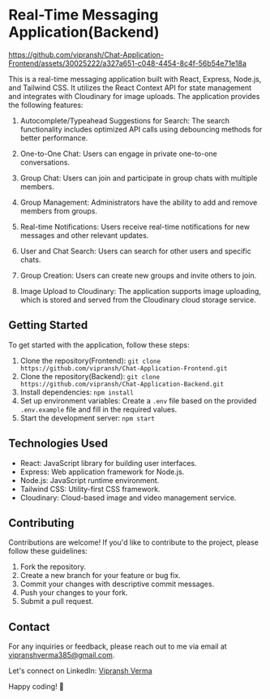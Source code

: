 # Real-Time Messaging Application(Backend)

https://github.com/vipransh/Chat-Application-Frontend/assets/30025222/a327a651-c048-4454-8c4f-56b54e71e18a

This is a real-time messaging application built with React, Express, Node.js, and Tailwind CSS. It utilizes the React Context API for state management and integrates with Cloudinary for image uploads. The application provides the following features:

1. Autocomplete/Typeahead Suggestions for Search: The search functionality includes optimized API calls using debouncing methods for better performance.

2. One-to-One Chat: Users can engage in private one-to-one conversations.

3. Group Chat: Users can join and participate in group chats with multiple members.

4. Group Management: Administrators have the ability to add and remove members from groups.

5. Real-time Notifications: Users receive real-time notifications for new messages and other relevant updates.

6. User and Chat Search: Users can search for other users and specific chats.

7. Group Creation: Users can create new groups and invite others to join.

8. Image Upload to Cloudinary: The application supports image uploading, which is stored and served from the Cloudinary cloud storage service.

## Getting Started

To get started with the application, follow these steps:

1. Clone the repository(Frontend): `git clone https://github.com/vipransh/Chat-Application-Frontend.git`
1. Clone the repository(Backend): `git clone https://github.com/vipransh/Chat-Application-Backend.git`
2. Install dependencies: `npm install`
3. Set up environment variables: Create a `.env` file based on the provided `.env.example` file and fill in the required values.
4. Start the development server: `npm start`

## Technologies Used

- React: JavaScript library for building user interfaces.
- Express: Web application framework for Node.js.
- Node.js: JavaScript runtime environment.
- Tailwind CSS: Utility-first CSS framework.
- Cloudinary: Cloud-based image and video management service.

## Contributing

Contributions are welcome! If you'd like to contribute to the project, please follow these guidelines:

1. Fork the repository.
2. Create a new branch for your feature or bug fix.
3. Commit your changes with descriptive commit messages.
4. Push your changes to your fork.
5. Submit a pull request.

## Contact

For any inquiries or feedback, please reach out to me via email at [vipranshverma385@gmail.com](mailto:vipranshverma385@gmail.com).

Let's connect on LinkedIn: [Vipransh Verma](https://www.linkedin.com/in/vipransh-verma/)

Happy coding! 🚀
